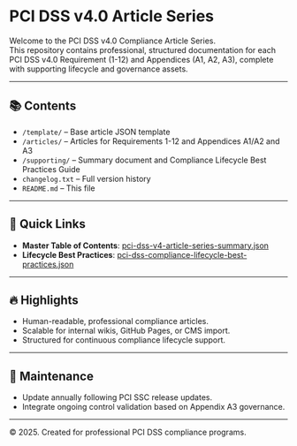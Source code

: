 # PCI DSS v4.0 Article Series

Welcome to the PCI DSS v4.0 Compliance Article Series.  
This repository contains professional, structured documentation for each PCI DSS v4.0 Requirement (1-12) and Appendices (A1, A2, A3), complete with supporting lifecycle and governance assets.

---

## 📚 Contents

- `/template/` – Base article JSON template
- `/articles/` – Articles for Requirements 1-12 and Appendices A1/A2 and A3
- `/supporting/` – Summary document and Compliance Lifecycle Best Practices Guide
- `changelog.txt` – Full version history
- `README.md` – This file

---

## 🚀 Quick Links

- **Master Table of Contents**: [pci-dss-v4-article-series-summary.json](./supporting/pci-dss-v4-article-series-summary.json)
- **Lifecycle Best Practices**: [pci-dss-compliance-lifecycle-best-practices.json](./supporting/pci-dss-compliance-lifecycle-best-practices.json)

---

## 🔥 Highlights

- Human-readable, professional compliance articles.
- Scalable for internal wikis, GitHub Pages, or CMS import.
- Structured for continuous compliance lifecycle support.

---

## 📅 Maintenance

- Update annually following PCI SSC release updates.
- Integrate ongoing control validation based on Appendix A3 governance.

---

© 2025. Created for professional PCI DSS compliance programs.
